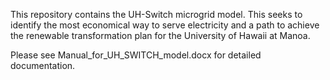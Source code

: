This repository contains the UH-Switch microgrid model. This seeks to identify 
the most economical way to serve electricity and a path to achieve the renewable 
transformation plan for the University of Hawaii at Manoa.

Please see Manual_for_UH_SWITCH_model.docx for detailed documentation.
